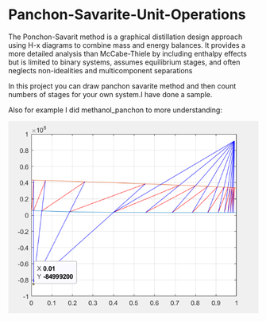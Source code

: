 # Panchon-Savarite-Unit-Operations
The Ponchon-Savarit method is a graphical distillation design approach using H-x diagrams to combine mass and energy balances. It provides a more detailed analysis than McCabe-Thiele by including enthalpy effects but is limited to binary systems, assumes equilibrium stages, and often neglects non-idealities and multicomponent separations

In this project you can draw panchon savarite method and then count numbers of stages for your own system.I have done a sample.



Also for example I did methanol_panchon to more understanding:

![result](images1/Res.PNG)
